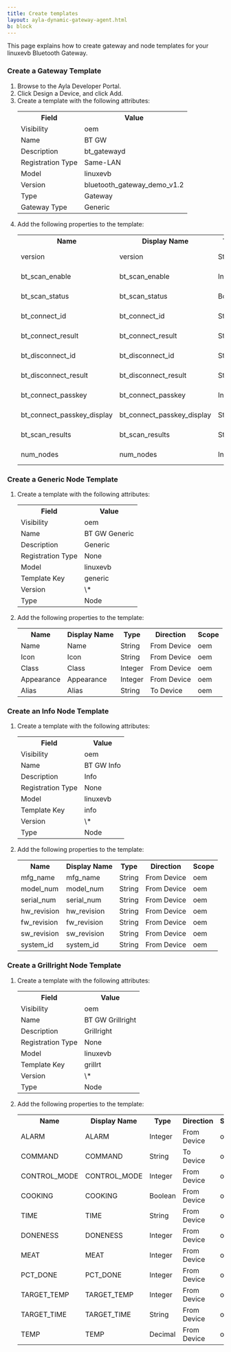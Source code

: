 ```yaml
---
title: Create templates
layout: ayla-dynamic-gateway-agent.html
b: block
---
```


This page explains how to create gateway and node templates for your linuxevb Bluetooth Gateway.

### Create a Gateway Template
<ol>
<li>Browse to the Ayla Developer Portal.</li>
<li>Click Design a Device, and click Add.</li>
<li>Create a template with the following attributes:
<table class="key-value-table">
<tr><th>Field</th><th>Value</th></tr>
<tr><td>Visibility</td><td>oem</td></tr>
<tr><td>Name</td><td>BT GW</td></tr>
<tr><td>Description</td><td>bt_gatewayd</td></tr>
<tr><td>Registration Type</td><td>Same-LAN</td></tr>
<tr><td>Model</td><td>linuxevb</td></tr>
<tr><td>Version</td><td>bluetooth_gateway_demo_v1.2</td></tr>
<tr><td>Type</td><td>Gateway</td></tr>
<tr><td>Gateway Type</td><td>Generic</td></tr>
</table>
</li>
<li>Add the following properties to the template:
<table class="key-value-table">
<tr><th>Name</th><th>Display Name</th><th>Type</th><th>Direction</th><th>Scope</th></tr>
<tr><td>version</td><td>version</td><td>String</td><td>From Device</td><td>oem</td></tr>
<tr><td>bt_scan_enable</td><td>bt_scan_enable</td><td>Integer</td><td>To Device</td><td>oem</td></tr>
<tr><td>bt_scan_status</td><td>bt_scan_status</td><td>Boolean</td><td>From Device</td><td>oem</td></tr>
<tr><td>bt_connect_id</td><td>bt_connect_id</td><td>String</td><td>To Device</td><td>oem</td></tr>
<tr><td>bt_connect_result</td><td>bt_connect_result</td><td>String</td><td>From Device</td><td>oem</td></tr>
<tr><td>bt_disconnect_id</td><td>bt_disconnect_id</td><td>String</td><td>To Device</td><td>oem</td></tr>
<tr><td>bt_disconnect_result</td><td>bt_disconnect_result</td><td>String</td><td>From Device</td><td>oem</td></tr>
<tr><td>bt_connect_passkey</td><td>bt_connect_passkey</td><td>Integer</td><td>To Device</td><td>oem</td></tr>
<tr><td>bt_connect_passkey_display</td><td>bt_connect_passkey_display</td><td>String</td><td>From Device</td><td>oem</td></tr>
<tr><td>bt_scan_results</td><td>bt_scan_results</td><td>String</td><td>From Device</td><td>oem</td></tr>
<tr><td>num_nodes</td><td>num_nodes</td><td>Integer</td><td>From Device</td><td>oem</td></tr>
</table>
</li>
</ol>

### Create a Generic Node Template
<ol>
<li>Create a template with the following attributes:
<table class="key-value-table">
<tr><th>Field</th><th>Value</th></tr>
<tr><td>Visibility</td><td>oem</td></tr>
<tr><td>Name</td><td>BT GW Generic</td></tr>
<tr><td>Description</td><td>Generic</td></tr>
<tr><td>Registration Type</td><td>None</td></tr>
<tr><td>Model</td><td>linuxevb</td></tr>
<tr><td>Template Key</td><td>generic</td></tr>
<tr><td>Version</td><td>\*</td></tr>
<tr><td>Type</td><td>Node</td></tr>
</table>
</li>
<li>Add the following properties to the template:
<table class="key-value-table">
<tr><th>Name</th><th>Display Name</th><th>Type</th><th>Direction</th><th>Scope</th></tr>
<tr><td>Name</td><td>Name</td><td>String</td><td>From Device</td><td>oem</td></tr>
<tr><td>Icon</td><td>Icon</td><td>String</td><td>From Device</td><td>oem</td></tr>
<tr><td>Class</td><td>Class</td><td>Integer</td><td>From Device</td><td>oem</td></tr>
<tr><td>Appearance</td><td>Appearance</td><td>Integer</td><td>From Device</td><td>oem</td></tr>
<tr><td>Alias</td><td>Alias</td><td>String</td><td>To Device</td><td>oem</td></tr>
</table>
</li>
</ol>

### Create an Info Node Template
<ol>
<li>Create a template with the following attributes:
<table class="key-value-table">
<tr><th>Field</th><th>Value</th></tr>
<tr><td>Visibility</td><td>oem</td></tr>
<tr><td>Name</td><td>BT GW Info</td></tr>
<tr><td>Description</td><td>Info</td></tr>
<tr><td>Registration Type</td><td>None</td></tr>
<tr><td>Model</td><td>linuxevb</td></tr>
<tr><td>Template Key</td><td>info</td></tr>
<tr><td>Version</td><td>\*</td></tr>
<tr><td>Type</td><td>Node</td></tr>
</table>
</li>
<li>Add the following properties to the template:
<table class="key-value-table">
<tr><th>Name</th><th>Display Name</th><th>Type</th><th>Direction</th><th>Scope</th></tr>
<tr><td>mfg_name</td><td>mfg_name</td><td>String</td><td>From Device</td><td>oem</td></tr>
<tr><td>model_num</td><td>model_num</td><td>String</td><td>From Device</td><td>oem</td></tr>
<tr><td>serial_num</td><td>serial_num</td><td>String</td><td>From Device</td><td>oem</td></tr>
<tr><td>hw_revision</td><td>hw_revision</td><td>String</td><td>From Device</td><td>oem</td></tr>
<tr><td>fw_revision</td><td>fw_revision</td><td>String</td><td>From Device</td><td>oem</td></tr>
<tr><td>sw_revision</td><td>sw_revision</td><td>String</td><td>From Device</td><td>oem</td></tr>
<tr><td>system_id</td><td>system_id</td><td>String</td><td>From Device</td><td>oem</td></tr>
</table>
</li>
</ol>

### Create a Grillright Node Template
<ol>
<li>Create a template with the following attributes:
<table class="key-value-table">
<tr><th>Field</th><th>Value</th></tr>
<tr><td>Visibility</td><td>oem</td></tr>
<tr><td>Name</td><td>BT GW Grillright</td></tr>
<tr><td>Description</td><td>Grillright</td></tr>
<tr><td>Registration Type</td><td>None</td></tr>
<tr><td>Model</td><td>linuxevb</td></tr>
<tr><td>Template Key</td><td>grillrt</td></tr>
<tr><td>Version</td><td>\*</td></tr>
<tr><td>Type</td><td>Node</td></tr>
</table>
</li>
<li>Add the following properties to the template:
<table class="key-value-table">
<tr><th>Name</th><th>Display Name</th><th>Type</th><th>Direction</th><th>Scope</th></tr>
<tr><td>ALARM</td><td>ALARM</td><td>Integer</td><td>From Device</td><td>oem</td></tr>
<tr><td>COMMAND</td><td>COMMAND</td><td>String</td><td>To Device</td><td>oem</td></tr>
<tr><td>CONTROL_MODE</td><td>CONTROL_MODE</td><td>Integer</td><td>From Device</td><td>oem</td></tr>
<tr><td>COOKING</td><td>COOKING</td><td>Boolean</td><td>From Device</td><td>oem</td></tr>
<tr><td>TIME</td><td>TIME</td><td>String</td><td>From Device</td><td>oem</td></tr>
<tr><td>DONENESS</td><td>DONENESS</td><td>Integer</td><td>From Device</td><td>oem</td></tr>
<tr><td>MEAT</td><td>MEAT</td><td>Integer</td><td>From Device</td><td>oem</td></tr>
<tr><td>PCT_DONE</td><td>PCT_DONE</td><td>Integer</td><td>From Device</td><td>oem</td></tr>
<tr><td>TARGET_TEMP</td><td>TARGET_TEMP</td><td>Integer</td><td>From Device</td><td>oem</td></tr>
<tr><td>TARGET_TIME</td><td>TARGET_TIME</td><td>String</td><td>From Device</td><td>oem</td></tr>
<tr><td>TEMP</td><td>TEMP</td><td>Decimal</td><td>From Device</td><td>oem</td></tr>
</table>
</li>
</ol>
